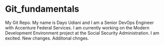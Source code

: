 # Git_fundamentals
My Git Repo.
My name is Dayo Udiani and I am a Senior DevOps Engineer with Accenture Federal Services. 
I am currently working on the Modern Development Environment project at the Social Security Administration.
I am excited.
New changes.
Additonal chnges.
